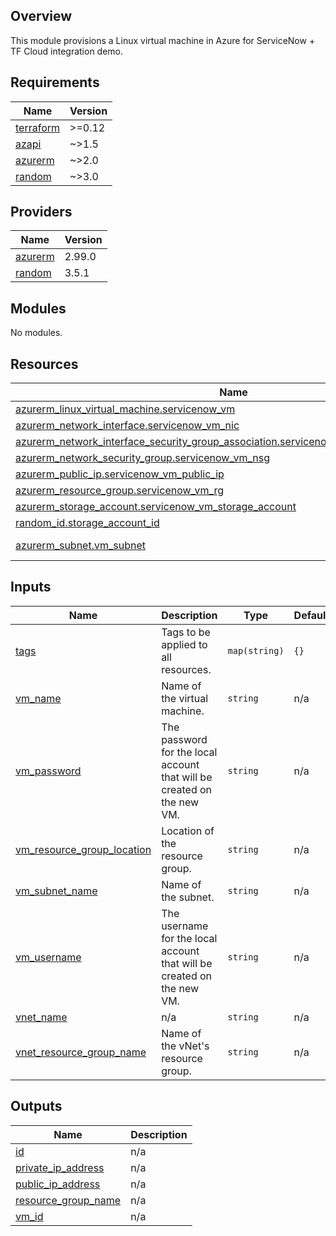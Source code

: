 ## Overview

This module provisions a Linux virtual machine in Azure for ServiceNow + TF Cloud integration demo.
## Requirements

| Name | Version |
|------|---------|
| <a name="requirement_terraform"></a> [terraform](#requirement\_terraform) | >=0.12 |
| <a name="requirement_azapi"></a> [azapi](#requirement\_azapi) | ~>1.5 |
| <a name="requirement_azurerm"></a> [azurerm](#requirement\_azurerm) | ~>2.0 |
| <a name="requirement_random"></a> [random](#requirement\_random) | ~>3.0 |

## Providers

| Name | Version |
|------|---------|
| <a name="provider_azurerm"></a> [azurerm](#provider\_azurerm) | 2.99.0 |
| <a name="provider_random"></a> [random](#provider\_random) | 3.5.1 |

## Modules

No modules.

## Resources

| Name | Type |
|------|------|
| [azurerm_linux_virtual_machine.servicenow_vm](https://registry.terraform.io/providers/hashicorp/azurerm/latest/docs/resources/linux_virtual_machine) | resource |
| [azurerm_network_interface.servicenow_vm_nic](https://registry.terraform.io/providers/hashicorp/azurerm/latest/docs/resources/network_interface) | resource |
| [azurerm_network_interface_security_group_association.servicenow_vm_nic_nsg_association](https://registry.terraform.io/providers/hashicorp/azurerm/latest/docs/resources/network_interface_security_group_association) | resource |
| [azurerm_network_security_group.servicenow_vm_nsg](https://registry.terraform.io/providers/hashicorp/azurerm/latest/docs/resources/network_security_group) | resource |
| [azurerm_public_ip.servicenow_vm_public_ip](https://registry.terraform.io/providers/hashicorp/azurerm/latest/docs/resources/public_ip) | resource |
| [azurerm_resource_group.servicenow_vm_rg](https://registry.terraform.io/providers/hashicorp/azurerm/latest/docs/resources/resource_group) | resource |
| [azurerm_storage_account.servicenow_vm_storage_account](https://registry.terraform.io/providers/hashicorp/azurerm/latest/docs/resources/storage_account) | resource |
| [random_id.storage_account_id](https://registry.terraform.io/providers/hashicorp/random/latest/docs/resources/id) | resource |
| [azurerm_subnet.vm_subnet](https://registry.terraform.io/providers/hashicorp/azurerm/latest/docs/data-sources/subnet) | data source |

## Inputs

| Name | Description | Type | Default | Required |
|------|-------------|------|---------|:--------:|
| <a name="input_tags"></a> [tags](#input\_tags) | Tags to be applied to all resources. | `map(string)` | `{}` | no |
| <a name="input_vm_name"></a> [vm\_name](#input\_vm\_name) | Name of the virtual machine. | `string` | n/a | yes |
| <a name="input_vm_password"></a> [vm\_password](#input\_vm\_password) | The password for the local account that will be created on the new VM. | `string` | n/a | yes |
| <a name="input_vm_resource_group_location"></a> [vm\_resource\_group\_location](#input\_vm\_resource\_group\_location) | Location of the resource group. | `string` | n/a | yes |
| <a name="input_vm_subnet_name"></a> [vm\_subnet\_name](#input\_vm\_subnet\_name) | Name of the subnet. | `string` | n/a | yes |
| <a name="input_vm_username"></a> [vm\_username](#input\_vm\_username) | The username for the local account that will be created on the new VM. | `string` | n/a | yes |
| <a name="input_vnet_name"></a> [vnet\_name](#input\_vnet\_name) | n/a | `string` | n/a | yes |
| <a name="input_vnet_resource_group_name"></a> [vnet\_resource\_group\_name](#input\_vnet\_resource\_group\_name) | Name of the vNet's resource group. | `string` | n/a | yes |

## Outputs

| Name | Description |
|------|-------------|
| <a name="output_id"></a> [id](#output\_id) | n/a |
| <a name="output_private_ip_address"></a> [private\_ip\_address](#output\_private\_ip\_address) | n/a |
| <a name="output_public_ip_address"></a> [public\_ip\_address](#output\_public\_ip\_address) | n/a |
| <a name="output_resource_group_name"></a> [resource\_group\_name](#output\_resource\_group\_name) | n/a |
| <a name="output_vm_id"></a> [vm\_id](#output\_vm\_id) | n/a |
